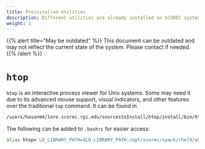 ```yaml
---
title: Preinstalled Utilities
description: Different utilities are already installed on SCOREC systems for convenience.
weight: 1
---
```

{{% alert title="May be outdated" %}}
This document can be outdated and may not reflect the current state of the system. Please contact if needed.
{{% /alert %}}

# `htop`
`htop` is an interactive process viewer for Unix systems. Some may need it due to its advanced mouse support, visual indicators, and other features over the traditional `top` command. It can be found in 
```bash
/users/hasanm4/lore.scorec.rpi.edu/sourcestoInstall/htop/install/bin/htop
```
The following can be added to `.bashrc` for easier access:
```bash
alias htop='LD_LIBRARY_PATH=$LD_LIBRARY_PATH:/opt/scorec/spack/rhel9/v0201_4/install/linux-rhel9-x86_64/gcc-12.3.0/ncurses-6.4-m4ky27paykdimx3aboabuqsdf52dpxhm/lib /users/hasanm4/lore.scorec.rpi.edu/sourcestoInstall/htop/install/bin/htop'
```

